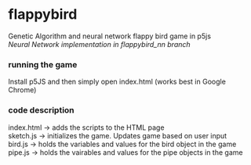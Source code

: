 # flappybird
Genetic Algorithm and neural network flappy bird game in p5js  
*Neural Network implementation in flappybird_nn branch*  

### running the game
Install p5JS and then simply open index.html (works best in Google Chrome)


### code description
index.html  -> adds the scripts to the HTML page  
sketch.js   -> initializes the game. Updates game based on user input  
bird.js     -> holds the variables and values for the bird object in the game  
pipe.js     -> holds the vairables and values for the pipe objects in the game  
